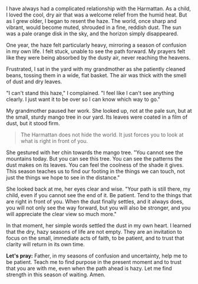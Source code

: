 I have always had a complicated relationship with the Harmattan. As a child, I loved the cool, dry air that was a welcome relief from the humid heat. But as I grew older, I began to resent the haze. The world, once sharp and vibrant, would become muted, shrouded in a fine, reddish dust. The sun was a pale orange disk in the sky, and the horizon simply disappeared.

One year, the haze felt particularly heavy, mirroring a season of confusion in my own life. I felt stuck, unable to see the path forward. My prayers felt like they were being absorbed by the dusty air, never reaching the heavens.

Frustrated, I sat in the yard with my grandmother as she patiently cleaned beans, tossing them in a wide, flat basket. The air was thick with the smell of dust and dry leaves.

"I can't stand this haze," I complained. "I feel like I can't see anything clearly. I just want it to be over so I can know which way to go."

My grandmother paused her work. She looked up, not at the pale sun, but at the small, sturdy mango tree in our yard. Its leaves were coated in a film of dust, but it stood firm.

> The Harmattan does not hide the world. It just forces you to look at what is right in front of you.

She gestured with her chin towards the mango tree. "You cannot see the mountains today. But you can see this tree. You can see the patterns the dust makes on its leaves. You can feel the coolness of the shade it gives. This season teaches us to find our footing in the things we can touch, not just the things we hope to see in the distance."

She looked back at me, her eyes clear and wise. "Your path is still there, my child, even if you cannot see the end of it. Be patient. Tend to the things that are right in front of you. When the dust finally settles, and it always does, you will not only see the way forward, but you will also be stronger, and you will appreciate the clear view so much more."

In that moment, her simple words settled the dust in my own heart. I learned that the dry, hazy seasons of life are not empty. They are an invitation to focus on the small, immediate acts of faith, to be patient, and to trust that clarity will return in its own time.

**Let's pray:**
Father, in my seasons of confusion and uncertainty, help me to be patient. Teach me to find purpose in the present moment and to trust that you are with me, even when the path ahead is hazy. Let me find strength in this season of waiting. Amen.
